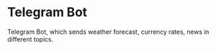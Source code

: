 # Telegram Bot
Telegram Bot, which sends weather forecast, currency rates, news in different topics. 
